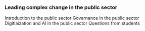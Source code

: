 
### Leading complex change in the public sector





Introduction to the public sector
Governance in the public sector
Digitlaization and AI in the public sector
Questions from students
